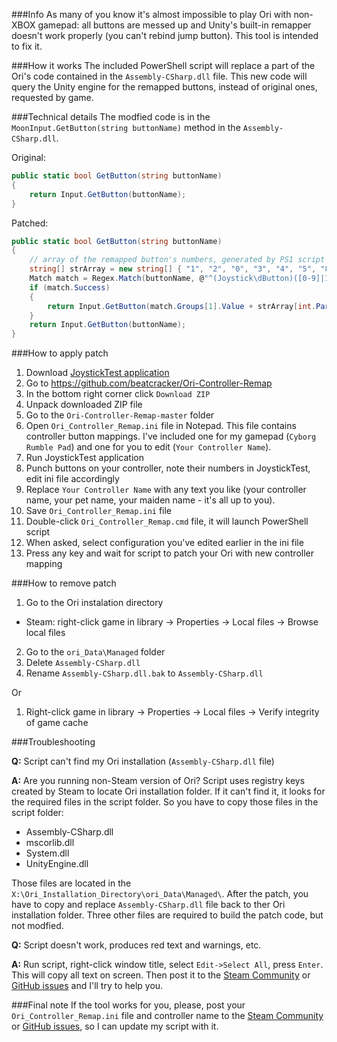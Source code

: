 ﻿###Info
As many of you know it's almost impossible to play Ori with non-XBOX gamepad: all buttons are messed up and Unity's built-in remapper doesn't work properly (you can't rebind jump button). This tool is intended to fix it.

###How it works
The included PowerShell script will replace a part of the Ori's code contained in the `Assembly-CSharp.dll` file. This new code will query the Unity engine for the remapped buttons, instead of original ones, requested by game.

###Technical details
The modfied code is in the `MoonInput.GetButton(string buttonName)` method in the `Assembly-CSharp.dll`.

Original:
```csharp
public static bool GetButton(string buttonName)
{
    return Input.GetButton(buttonName);
}
```

Patched:
```csharp
public static bool GetButton(string buttonName)
{
    // array of the remapped button's numbers, generated by PS1 script from ini file
    string[] strArray = new string[] { "1", "2", "0", "3", "4", "5", "8", "9", "10", "11", "6", "7" };
    Match match = Regex.Match(buttonName, @"^(Joystick\dButton)([0-9]|1[0-1])$", RegexOptions.Singleline);
    if (match.Success)
    {
        return Input.GetButton(match.Groups[1].Value + strArray[int.Parse(match.Groups[2].Value)]);
    }
    return Input.GetButton(buttonName);
}
```

###How to apply patch
 1. Download [JoystickTest application]
 2. Go to https://github.com/beatcracker/Ori-Controller-Remap
 2. In the bottom right corner click `Download ZIP`
 3. Unpack downloaded ZIP file
 4. Go to the `Ori-Controller-Remap-master` folder
 5. Open `Ori_Controller_Remap.ini` file in Notepad. This file contains controller button mappings. I've included one for my gamepad (`Cyborg Rumble Pad`) and one for you to edit (`Your Controller Name`).
 6. Run JoystickTest application
 7. Punch buttons on your controller, note their numbers in JoystickTest, edit ini file accordingly
 8. Replace `Your Controller Name` with any text you like (your controller name, your pet name, your maiden name - it's all up to you).
 9. Save `Ori_Controller_Remap.ini` file
 10. Double-click `Ori_Controller_Remap.cmd` file, it will launch PowerShell script
 11. When asked, select configuration you've edited earlier in the ini file
 12. Press any key and wait for script to patch your Ori with new controller mapping

###How to remove patch
 1. Go to the Ori instalation directory
  * Steam: right-click game in library → Properties → Local files → Browse local files
 2. Go to the `ori_Data\Managed` folder
 3. Delete `Assembly-CSharp.dll`
 4. Rename `Assembly-CSharp.dll.bak` to `Assembly-CSharp.dll`

Or

 1. Right-click game in library → Properties → Local files → Verify integrity of game cache
 
###Troubleshooting

**Q:** Script can't find my Ori installation (`Assembly-CSharp.dll` file)

**A:** Are you running non-Steam version of Ori? Script uses registry keys created by Steam to locate Ori installation folder. If it can't find it, it looks for the required files in the script folder. So you have to copy those files in the script folder:

 * Assembly-CSharp.dll
 * mscorlib.dll
 * System.dll
 * UnityEngine.dll

Those files are located in the `X:\Ori_Installation_Directory\ori_Data\Managed\`. After the patch, you have to copy and replace `Assembly-CSharp.dll` file back to ther Ori installation folder. Three other files are required to build the patch code, but not modfied.

**Q:** Script doesn't work, produces red text and warnings, etc.

**A:** Run script, right-click window title, select `Edit->Select All`, press `Enter`. This will copy all text on screen. Then post it to the [Steam Community] or [GitHub issues] and I'll try to help you.

###Final note
If the tool works for you, please, post your `Ori_Controller_Remap.ini` file and controller name to the [Steam Community] or [GitHub issues], so I can update my script with it.

[JoystickTest application]:http://www.planetpointy.co.uk/joystick-test-application
[Steam Community]:http://steamcommunity.com/app/261570/discussions/0/530646080852232829/
[GitHub issues]:https://github.com/beatcracker/Ori-Controller-Remap/issues